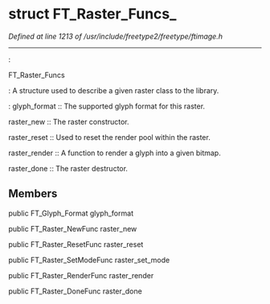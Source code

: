 # struct FT_Raster_Funcs_

*Defined at line 1213 of /usr/include/freetype2/freetype/ftimage.h*

************************************************************************



:

   FT_Raster_Funcs

**<not a builtin command>** :  A structure used to describe a given raster class to the library.

**<not a builtin command>** :   glyph_format ::     The supported glyph format for this raster.

   raster_new ::     The raster constructor.

   raster_reset ::     Used to reset the render pool within the raster.

   raster_render ::     A function to render a glyph into a given bitmap.

   raster_done ::     The raster destructor.



## Members

public FT_Glyph_Format glyph_format

public FT_Raster_NewFunc raster_new

public FT_Raster_ResetFunc raster_reset

public FT_Raster_SetModeFunc raster_set_mode

public FT_Raster_RenderFunc raster_render

public FT_Raster_DoneFunc raster_done




